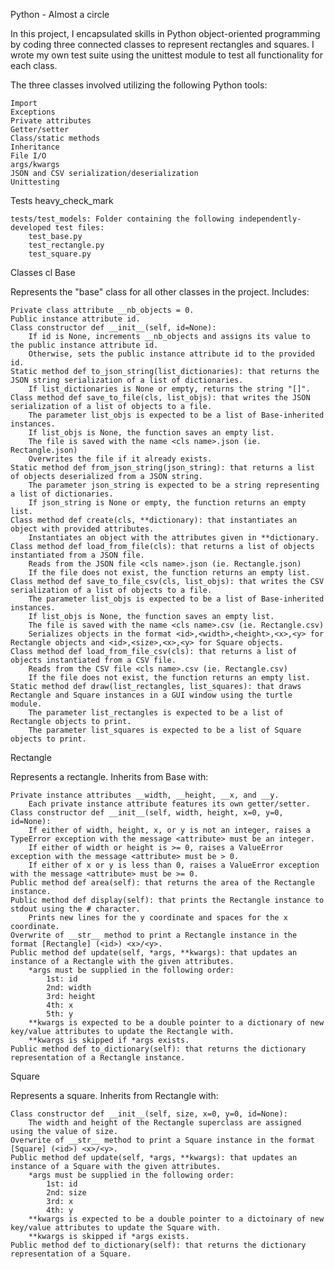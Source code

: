Python - Almost a circle

In this project, I encapsulated skills in Python object-oriented programming by coding three connected classes to represent rectangles and squares. I wrote my own test suite using the unittest module to test all functionality for each class.

The three classes involved utilizing the following Python tools:

    Import
    Exceptions
    Private attributes
    Getter/setter
    Class/static methods
    Inheritance
    File I/O
    args/kwargs
    JSON and CSV serialization/deserialization
    Unittesting

Tests heavy_check_mark

    tests/test_models: Folder containing the following independently-developed test files:
        test_base.py
        test_rectangle.py
        test_square.py

Classes cl
Base

Represents the "base" class for all other classes in the project. Includes:

    Private class attribute __nb_objects = 0.
    Public instance attribute id.
    Class constructor def __init__(self, id=None):
        If id is None, increments __nb_objects and assigns its value to the public instance attribute id.
        Otherwise, sets the public instance attribute id to the provided id.
    Static method def to_json_string(list_dictionaries): that returns the JSON string serialization of a list of dictionaries.
        If list_dictionaries is None or empty, returns the string "[]".
    Class method def save_to_file(cls, list_objs): that writes the JSON serialization of a list of objects to a file.
        The parameter list_objs is expected to be a list of Base-inherited instances.
        If list_objs is None, the function saves an empty list.
        The file is saved with the name <cls name>.json (ie. Rectangle.json)
        Overwrites the file if it already exists.
    Static method def from_json_string(json_string): that returns a list of objects deserialized from a JSON string.
        The parameter json_string is expected to be a string representing a list of dictionaries.
        If json_string is None or empty, the function returns an empty list.
    Class method def create(cls, **dictionary): that instantiates an object with provided attributes.
        Instantiates an object with the attributes given in **dictionary.
    Class method def load_from_file(cls): that returns a list of objects instantiated from a JSON file.
        Reads from the JSON file <cls name>.json (ie. Rectangle.json)
        If the file does not exist, the function returns an empty list.
    Class method def save_to_file_csv(cls, list_objs): that writes the CSV serialization of a list of objects to a file.
        The parameter list_objs is expected to be a list of Base-inherited instances.
        If list_objs is None, the function saves an empty list.
        The file is saved with the name <cls name>.csv (ie. Rectangle.csv)
        Serializes objects in the format <id>,<width>,<height>,<x>,<y> for Rectangle objects and <id>,<size>,<x>,<y> for Square objects.
    Class method def load_from_file_csv(cls): that returns a list of objects instantiated from a CSV file.
        Reads from the CSV file <cls name>.csv (ie. Rectangle.csv)
        If the file does not exist, the function returns an empty list.
    Static method def draw(list_rectangles, list_squares): that draws Rectangle and Square instances in a GUI window using the turtle module.
        The parameter list_rectangles is expected to be a list of Rectangle objects to print.
        The parameter list_squares is expected to be a list of Square objects to print.

Rectangle

Represents a rectangle. Inherits from Base with:

    Private instance attributes __width, __height, __x, and __y.
        Each private instance attribute features its own getter/setter.
    Class constructor def __init__(self, width, height, x=0, y=0, id=None):
        If either of width, height, x, or y is not an integer, raises a TypeError exception with the message <attribute> must be an integer.
        If either of width or height is >= 0, raises a ValueError exception with the message <attribute> must be > 0.
        If either of x or y is less than 0, raises a ValueError exception with the message <attribute> must be >= 0.
    Public method def area(self): that returns the area of the Rectangle instance.
    Public method def display(self): that prints the Rectangle instance to stdout using the # character.
        Prints new lines for the y coordinate and spaces for the x coordinate.
    Overwrite of __str__ method to print a Rectangle instance in the format [Rectangle] (<id>) <x>/<y>.
    Public method def update(self, *args, **kwargs): that updates an instance of a Rectangle with the given attributes.
        *args must be supplied in the following order:
            1st: id
            2nd: width
            3rd: height
            4th: x
            5th: y
        **kwargs is expected to be a double pointer to a dictionary of new key/value attributes to update the Rectangle with.
        **kwargs is skipped if *args exists.
    Public method def to_dictionary(self): that returns the dictionary representation of a Rectangle instance.

Square

Represents a square. Inherits from Rectangle with:

    Class constructor def __init__(self, size, x=0, y=0, id=None):
        The width and height of the Rectangle superclass are assigned using the value of size.
    Overwrite of __str__ method to print a Square instance in the format [Square] (<id>) <x>/<y>.
    Public method def update(self, *args, **kwargs): that updates an instance of a Square with the given attributes.
        *args must be supplied in the following order:
            1st: id
            2nd: size
            3rd: x
            4th: y
        **kwargs is expected to be a double pointer to a dictoinary of new key/value attributes to update the Square with.
        **kwargs is skipped if *args exists.
    Public method def to_dictionary(self): that returns the dictionary representation of a Square.

